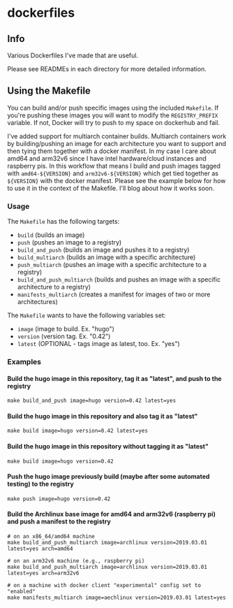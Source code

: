 # dockerfiles
## Info
Various Dockerfiles I've made that are useful.

Please see READMEs in each directory for more detailed information.

## Using the Makefile
You can build and/or push specific images using the included `Makefile`. If you're pushing these images you will want to modify the `REGISTRY_PREFIX` variable. If not, Docker will try to push to my space on dockerhub and fail.

I've added support for multiarch container builds. Multiarch containers work by building/pushing an image for each architecture you want to support and then tying them together with a docker manifest. In my case I care about amd64 and arm32v6 since I have intel hardware/cloud instances and raspberry pis. In this workflow that means I build and push images tagged with `amd64-${VERSION}` and `arm32v6-${VERSION}` which get tied together as `${VERSION}` with the docker manifest. Please see the example below for how to use it in the context of the Makefile. I'll blog about how it works soon.

### Usage
The `Makefile` has the following targets:
- `build` (builds an image)
- `push` (pushes an image to a registry)
- `build_and_push` (builds an image and pushes it to a registry)
- `build_multiarch` (builds an image with a specific architecture)
- `push_multiarch` (pushes an image with a specific architecture to a registry)
- `build_and_push_multiarch` (builds and pushes an image with a specific architecture to a registry)
- `manifests_multiarch` (creates a manifest for images of two or more architectures)

The `Makefile` wants to have the following variables set:
- `image` (image to build. Ex. "hugo")
- `version` (version tag. Ex. "0.42")
- `latest` (OPTIONAL - tags image as latest, too. Ex. "yes")

### Examples
#### Build the hugo image in this repository, tag it as "latest", and push to the registry

```
make build_and_push image=hugo version=0.42 latest=yes
```

#### Build the hugo image in this repository and also tag it as "latest"

```
make build image=hugo version=0.42 latest=yes
```

#### Build the hugo image in this repository without tagging it as "latest"

```
make build image=hugo version=0.42
```

#### Push the hugo image previously build (maybe after some automated testing) to the registry

```
make push image=hugo version=0.42
```

#### Build the Archlinux base image for amd64 and arm32v6 (raspberry pi) and push a manifest to the registry
```
# on an x86_64/amd64 machine
make build_and_push_multiarch image=archlinux version=2019.03.01 latest=yes arch=amd64

# on an arm32v6 machine (e.g., raspberry pi)
make build_and_push_multiarch image=archlinux version=2019.03.01 latest=yes arch=arm32v6

# on a machine with docker client "experimental" config set to "enabled"
make manifests_multiarch image=aechlinux version=2019.03.01 latest=yes
```
